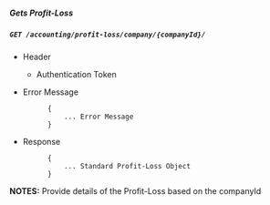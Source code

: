 ##### Gets Profit-Loss     
            
##### `GET /accounting/profit-loss/company/{companyId}/`
+ Header 
	- Authentication Token
+ Error Message

			{
				... Error Message
			}
+ Response

			{
				... Standard Profit-Loss Object
			}

**NOTES:** Provide details of the Profit-Loss based on the companyId 
